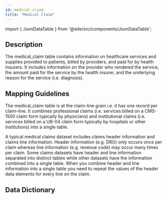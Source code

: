 ```yaml
---
id: medical-claim
title: "Medical Claim"
---
```


import { JsonDataTable } from '@site/src/components/JsonDataTable';

## Description
The medical_claim table contains information on healthcare services and supplies provided to patients, billed by providers, and paid for by health insurers.  It includes information on the provider who rendered the service, the amount paid for the service by the health insurer, and the underlying reason for the service (i.e. diagnosis).  

## Mapping Guidelines
The medical_claim table is at the claim-line grain i.e. it has one record per claim-line.  It combines professional claims (i.e. services billed on a CMS-1500 claim form typically by physicians) and institutional claims (i.e. services billed on a UB-04 claim form typically by hospitals or other institutions) into a single table.  

A typical medical claims dataset includes claims header information and claims line information.  Header information (e.g. DRG) only occurs once per claim whereas line information (e.g. revenue code) may occur many times per claim.  Some claims datasets have header and line information separated into distinct tables while other datasets have the information combined into a single table.  When you combine header and line information into a single table you need to repeat the values of the header data elements for every line on the claim.  

## Data Dictionary

<JsonDataTable jsonPath="nodes.model\.claims_data_model\.medical_claim.columns" />

